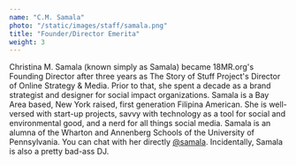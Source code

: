 ```yaml
---
name: "C.M. Samala"
photo: "/static/images/staff/samala.png"
title: "Founder/Director Emerita"
weight: 3
---
```

Christina M. Samala (known simply as Samala) became 18MR.org's Founding Director after three years as The Story of Stuff Project's Director of Online Strategy & Media. Prior to that, she spent a decade as a brand strategist and designer for social impact organizations. Samala is a Bay Area based, New York raised, first generation Filipina American. She is well-versed with start-up projects, savvy with technology as a tool for social and environmental good, and a nerd for all things social media. Samala is an alumna of the Wharton and Annenberg Schools of the University of Pennsylvania. You can chat with her directly [@samala](https://www.twitter.com/samala). Incidentally, Samala is also a pretty bad-ass DJ.
